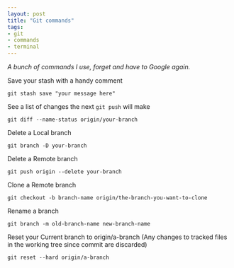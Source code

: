 ```yaml
---
layout: post
title: "Git commands"
tags:
- git
- commands
- terminal
---
```


_A bunch of commands I use, forget and have to Google again._

Save your stash with a handy comment

	git stash save "your message here"

See a list of changes the next `git push` will make

	git diff --name-status origin/your-branch

Delete a Local branch

	git branch -D your-branch

Delete a Remote branch

	git push origin --delete your-branch

Clone a Remote branch

	git checkout -b branch-name origin/the-branch-you-want-to-clone

Rename a branch

	git branch -m old-branch-name new-branch-name

Reset your Current branch to origin/a-branch (Any changes to tracked files in the working tree since commit are discarded)

	git reset --hard origin/a-branch

